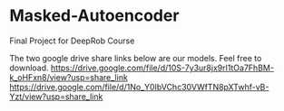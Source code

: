 # Masked-Autoencoder
Final Project for DeepRob Course

The two google drive share links below are our models. Feel free to download.
https://drive.google.com/file/d/10S-7y3ur8jx9rl1tOa7FhBM-k_oHFxn8/view?usp=share_link
https://drive.google.com/file/d/1No_Y0IbVChc30VWfTN8pXTwhf-vB-Yzt/view?usp=share_link
